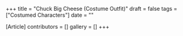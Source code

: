+++
title = "Chuck Big Cheese (Costume Outfit)"
draft = false
tags = ["Costumed Characters"]
date = ""

[Article]
contributors = []
gallery = []
+++